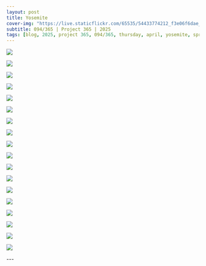 ```yaml
---
layout: post
title: Yosemite
cover-img: "https://live.staticflickr.com/65535/54433774212_f3e06f6dae_h.jpg"
subtitle: 094/365 | Project 365 | 2025
tags: [blog, 2025, project 365, 094/365, thursday, april, yosemite, spring break]
---
```

<style>
  .intro-header.big-img {
    background-position:center; 
  }
</style>
<p class="post-img-wrap">
  <img src="https://live.staticflickr.com/65535/54433777874_873d6116d9_h.jpg">
</p>
<p class="post-img-wrap">
  <img src="https://live.staticflickr.com/65535/54433961930_33a451b743_h.jpg">
</p>
<p class="post-img-wrap">
  <img src="https://live.staticflickr.com/65535/54433965450_d329048ade_h.jpg">
</p>
<p class="post-img-wrap">
  <img src="https://live.staticflickr.com/65535/54434629621_d68c5b5c59_h.jpg">
</p>
<p class="post-img-wrap">
  <img src="https://live.staticflickr.com/65535/54432737722_37fa3a2832_h.jpg">
</p>
<p class="post-img-wrap">
  <img src="https://live.staticflickr.com/65535/54433842788_3dc98ee61f_h.jpg">
</p>
<p class="post-img-wrap">
  <img src="https://live.staticflickr.com/65535/54434534655_619d18e9e7_h.jpg">
</p>
<p class="post-img-wrap">
  <img src="https://live.staticflickr.com/65535/54433312322_6d3b067f9a_h.jpg">
</p>
<p class="post-img-wrap">
  <img src="https://live.staticflickr.com/65535/54433312487_3a2459df1f_h.jpg">
</p>
<p class="post-img-wrap">
  <img src="https://live.staticflickr.com/65535/54434415048_98f86baeab_h.jpg">
</p>
<p class="post-img-wrap">
  <img src="https://live.staticflickr.com/65535/54434535580_cbf49c63fc_h.jpg">
</p>
<p class="post-img-wrap">
  <img src="https://live.staticflickr.com/65535/54434996925_c67f7bf905_h.jpg">
</p>
<p class="post-img-wrap">
  <img src="https://live.staticflickr.com/65535/54433774212_f3e06f6dae_h.jpg">
</p>
<p class="post-img-wrap">
  <img src="https://live.staticflickr.com/65535/54434880123_55d2033004_h.jpg">
</p>
<p class="post-img-wrap">
  <img src="https://live.staticflickr.com/65535/54434633951_84caaadfbd_h.jpg">
</p>
<p class="post-img-wrap">
  <img src="https://live.staticflickr.com/65535/54435094633_0eea8dd017_h.jpg">
</p>
<p class="post-img-wrap">
  <img src="https://live.staticflickr.com/65535/54434977051_2c10b1bce0_h.jpg">
</p>
<p class="post-img-wrap">
  <img src="https://live.staticflickr.com/65535/54435225983_df9fc64863_h.jpg">
</p>
---
